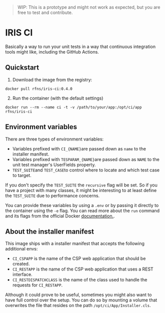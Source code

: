 > WIP: This is a prototype and might not work as expected, but you are free to test and contribute.

# IRIS CI

Basically a way to run your unit tests in a way that continuous integration tools might like, including the GitHub Actions.

## Quickstart

1. Download the image from the registry:

```
docker pull rfns/iris-ci:0.4.0
```

2. Run the container (with the default settings)

```
docker run --rm --name ci -t -v /path/to/your/app:/opt/ci/app rfns/iris-ci
```

## Environment variables

There are three types of environment variables:

* Variables prefixed with `CI_{NAME}`are passed down as `name` to the installer manifest.
* Variables prefixed with `TESPARAM_{NAME}`are passed down as `NAME` to the unit test manager's UserFields property.
* `TEST_SUITE`and `TEST_CASE`to control where to locate and which test case to target.

If you don't specify the `TEST_SUITE` the `recursive` flag will be set.
So if you have a project with many classes, it might be interesting to at least define the `TEST_SUITE` due to performance concerns.

You can provide these variables by using a `.env` or by passing it directly to the container using the `-e` flag. You can read more about the `run` command and its flags from the official Docker [documentation.](https://docs.docker.com/engine/reference/commandline/run/).


## About the installer manifest

This image ships with a installer manifest that accepts the following additional envs:

* `CI_CSPAPP` is the name of the CSP web application that should be created.
* `CI_RESTAPP` is the name of the CSP web application that uses a REST interface.
* `CI_RESTDISPATCHCLASS` is the name of the class used to handle the requests for `CI_RESTAPP`.

Although it could prove to be useful, sometimes you might also want to have full control over the setup.
You can do so by mounting a volume that overwrites the file that resides on the path `/opt/ci/App/Installer.cls`.

